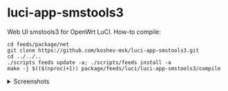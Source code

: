 # luci-app-smstools3

Web UI smstools3 for OpenWrt LuCI.
How-to compile:
```
cd feeds/package/net
git clone https://github.com/koshev-msk/luci-app-smstools3.git
cd ../../..
./scripts feeds update -a; ./scripts/feeds install -a
make -j $(($(nproc)+1)) package/feeds/luci/luci-app-smstools3/compile
```
<details>
   <summary>Screenshots</summary>
   ![](https://raw.githubusercontent.com/koshev-msk/luci-app-smstools3/master/screenshots/incoming.png)
   ![](https://raw.githubusercontent.com/koshev-msk/luci-app-smstools3/master/screenshots/outcoming.png)
   ![](https://raw.githubusercontent.com/koshev-msk/luci-app-smstools3/master/screenshots/push.png)
   ![](https://raw.githubusercontent.com/koshev-msk/luci-app-smstools3/master/screenshots/setup.png)
</details>
